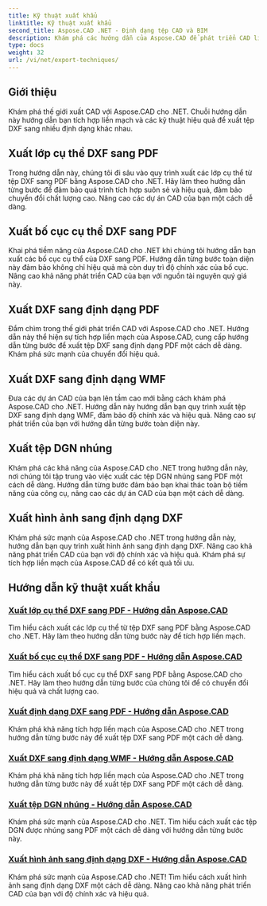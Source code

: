 ```yaml
---
title: Kỹ thuật xuất khẩu
linktitle: Kỹ thuật xuất khẩu
second_title: Aspose.CAD .NET - Định dạng tệp CAD và BIM
description: Khám phá các hướng dẫn của Aspose.CAD để phát triển CAD liền mạch. Tìm hiểu các kỹ thuật hiệu quả để xuất tệp DXF sang nhiều định dạng khác nhau một cách dễ dàng.
type: docs
weight: 32
url: /vi/net/export-techniques/
---
```



## Giới thiệu

Khám phá thế giới xuất CAD với Aspose.CAD cho .NET. Chuỗi hướng dẫn này hướng dẫn bạn tích hợp liền mạch và các kỹ thuật hiệu quả để xuất tệp DXF sang nhiều định dạng khác nhau.

## Xuất lớp cụ thể DXF sang PDF

Trong hướng dẫn này, chúng tôi đi sâu vào quy trình xuất các lớp cụ thể từ tệp DXF sang PDF bằng Aspose.CAD cho .NET. Hãy làm theo hướng dẫn từng bước để đảm bảo quá trình tích hợp suôn sẻ và hiệu quả, đảm bảo chuyển đổi chất lượng cao. Nâng cao các dự án CAD của bạn một cách dễ dàng.

## Xuất bố cục cụ thể DXF sang PDF

Khai phá tiềm năng của Aspose.CAD cho .NET khi chúng tôi hướng dẫn bạn xuất các bố cục cụ thể của DXF sang PDF. Hướng dẫn từng bước toàn diện này đảm bảo không chỉ hiệu quả mà còn duy trì độ chính xác của bố cục. Nâng cao khả năng phát triển CAD của bạn với nguồn tài nguyên quý giá này.

## Xuất DXF sang định dạng PDF

Đắm chìm trong thế giới phát triển CAD với Aspose.CAD cho .NET. Hướng dẫn này thể hiện sự tích hợp liền mạch của Aspose.CAD, cung cấp hướng dẫn từng bước để xuất tệp DXF sang định dạng PDF một cách dễ dàng. Khám phá sức mạnh của chuyển đổi hiệu quả.

## Xuất DXF sang định dạng WMF

Đưa các dự án CAD của bạn lên tầm cao mới bằng cách khám phá Aspose.CAD cho .NET. Hướng dẫn này hướng dẫn bạn quy trình xuất tệp DXF sang định dạng WMF, đảm bảo độ chính xác và hiệu quả. Nâng cao sự phát triển của bạn với hướng dẫn từng bước toàn diện này.

## Xuất tệp DGN nhúng

Khám phá các khả năng của Aspose.CAD cho .NET trong hướng dẫn này, nơi chúng tôi tập trung vào việc xuất các tệp DGN nhúng sang PDF một cách dễ dàng. Hướng dẫn từng bước đảm bảo bạn khai thác toàn bộ tiềm năng của công cụ, nâng cao các dự án CAD của bạn một cách dễ dàng.

## Xuất hình ảnh sang định dạng DXF

Khám phá sức mạnh của Aspose.CAD cho .NET trong hướng dẫn này, hướng dẫn bạn quy trình xuất hình ảnh sang định dạng DXF. Nâng cao khả năng phát triển CAD của bạn với độ chính xác và hiệu quả. Khám phá sự tích hợp liền mạch của Aspose.CAD để có kết quả tối ưu.
## Hướng dẫn kỹ thuật xuất khẩu
### [Xuất lớp cụ thể DXF sang PDF - Hướng dẫn Aspose.CAD](./exporting-dxf-specific-layer-to-pdf/)
Tìm hiểu cách xuất các lớp cụ thể từ tệp DXF sang PDF bằng Aspose.CAD cho .NET. Hãy làm theo hướng dẫn từng bước này để tích hợp liền mạch.
### [Xuất bố cục cụ thể DXF sang PDF - Hướng dẫn Aspose.CAD](./exporting-dxf-specific-layout-to-pdf/)
Tìm hiểu cách xuất bố cục cụ thể DXF sang PDF bằng Aspose.CAD cho .NET. Hãy làm theo hướng dẫn từng bước của chúng tôi để có chuyển đổi hiệu quả và chất lượng cao.
### [Xuất định dạng DXF sang PDF - Hướng dẫn Aspose.CAD](./exporting-dxf-to-pdf-format/)
Khám phá khả năng tích hợp liền mạch của Aspose.CAD cho .NET trong hướng dẫn từng bước này để xuất tệp DXF sang PDF một cách dễ dàng.
### [Xuất DXF sang định dạng WMF - Hướng dẫn Aspose.CAD](./exporting-dxf-to-wmf-format/)
Khám phá khả năng tích hợp liền mạch của Aspose.CAD cho .NET trong hướng dẫn từng bước này để xuất tệp DXF sang PDF một cách dễ dàng.
### [Xuất tệp DGN nhúng - Hướng dẫn Aspose.CAD](./exporting-embedded-dgn-files/)
Khám phá sức mạnh của Aspose.CAD cho .NET. Tìm hiểu cách xuất các tệp DGN được nhúng sang PDF một cách dễ dàng với hướng dẫn từng bước này.
### [Xuất hình ảnh sang định dạng DXF - Hướng dẫn Aspose.CAD](./exporting-images-to-dxf-format/)
Khám phá sức mạnh của Aspose.CAD cho .NET! Tìm hiểu cách xuất hình ảnh sang định dạng DXF một cách dễ dàng. Nâng cao khả năng phát triển CAD của bạn với độ chính xác và hiệu quả.